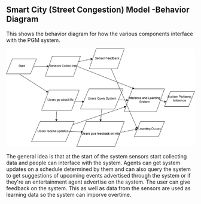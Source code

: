 ## Smart City (Street Congestion) Model -Behavior Diagram

This shows the behavior diagram for how the various components interface with the PGM system.

![Behavior Diagram](../images/BehaviorDiagram.png)

The general idea is that at the start of the system sensors start collecting data and people can interface with the system.
Agents can get system updates on a schedule determined by them and can also query the system to get suggestions of upcoming
events advertised through the system or if they're an entertainment agent advertise on the system. The user can give 
feedback on the system. This as well as data from the sensors are used as learning data so the system can imporve overtime.

